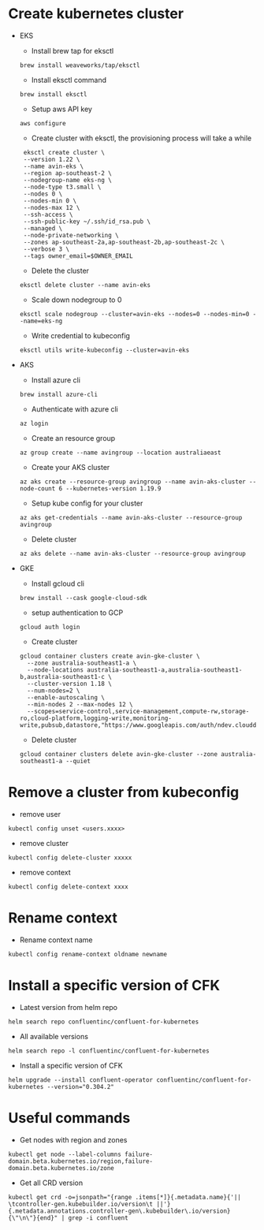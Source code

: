 # Create kubernetes cluster 
  * EKS
    * Install brew tap for eksctl
    ```
    brew install weaveworks/tap/eksctl
    ```
    * Install eksctl command
    ```
    brew install eksctl
    ```
    * Setup aws API key
    ```
    aws configure
    ```
    * Create cluster with eksctl, the provisioning process will take a while
    ```
     eksctl create cluster \
     --version 1.22 \
     --name avin-eks \
     --region ap-southeast-2 \
     --nodegroup-name eks-ng \
     --node-type t3.small \
     --nodes 0 \
     --nodes-min 0 \
     --nodes-max 12 \
     --ssh-access \
     --ssh-public-key ~/.ssh/id_rsa.pub \
     --managed \
     --node-private-networking \
     --zones ap-southeast-2a,ap-southeast-2b,ap-southeast-2c \
     --verbose 3 \
     --tags owner_email=$OWNER_EMAIL
    ```
    * Delete the cluster
    ```
    eksctl delete cluster --name avin-eks
    ```
    * Scale down nodegroup to 0
    ```
    eksctl scale nodegroup --cluster=avin-eks --nodes=0 --nodes-min=0 --name=eks-ng
    ```
    * Write credential to kubeconfig
    ```
    eksctl utils write-kubeconfig --cluster=avin-eks
    ```

  * AKS
    * Install azure cli
    ```
    brew install azure-cli
    ```
    * Authenticate with azure cli
    ```
    az login
    ```
    * Create an resource group
    ```
    az group create --name avingroup --location australiaeast
    ```
    * Create your AKS cluster
    ```
    az aks create --resource-group avingroup --name avin-aks-cluster --node-count 6 --kubernetes-version 1.19.9
    ```
    * Setup kube config for your cluster
    ```
    az aks get-credentials --name avin-aks-cluster --resource-group avingroup
    ```
    * Delete cluster
    ```
    az aks delete --name avin-aks-cluster --resource-group avingroup
    ```

  * GKE 
    * Install gcloud cli
    ```
    brew install --cask google-cloud-sdk
    ```
    * setup authentication to GCP
    ```
    gcloud auth login
    ```
    * Create cluster
    ```
    gcloud container clusters create avin-gke-cluster \
      --zone australia-southeast1-a \
      --node-locations australia-southeast1-a,australia-southeast1-b,australia-southeast1-c \
      --cluster-version 1.18 \
      --num-nodes=2 \
      --enable-autoscaling \
      --min-nodes 2 --max-nodes 12 \
      --scopes=service-control,service-management,compute-rw,storage-ro,cloud-platform,logging-write,monitoring-write,pubsub,datastore,"https://www.googleapis.com/auth/ndev.clouddns.readwrite"
    ```

    * Delete cluster
    ```
    gcloud container clusters delete avin-gke-cluster --zone australia-southeast1-a --quiet
    ```


# Remove a cluster from kubeconfig
  * remove user
  ```
  kubectl config unset <users.xxxx>
  ```
  * remove cluster
  ```
  kubectl config delete-cluster xxxxx
  ```
  * remove context
  ```
  kubectl config delete-context xxxx
  ```
# Rename context
  * Rename context name
  ```
  kubectl config rename-context oldname newname
  ```

# Install a specific version of CFK
  * Latest version from helm repo
  ```
  helm search repo confluentinc/confluent-for-kubernetes
  ```
  * All available versions
  ```
  helm search repo -l confluentinc/confluent-for-kubernetes
  ```
  * Install a specific version of CFK
  ```
  helm upgrade --install confluent-operator confluentinc/confluent-for-kubernetes --version="0.304.2"
  ```

# Useful commands
  * Get nodes with region and zones
  ```
  kubectl get node --label-columns failure-domain.beta.kubernetes.io/region,failure-domain.beta.kubernetes.io/zone
  ```
  * Get all CRD version
  ```
  kubectl get crd -o=jsonpath="{range .items[*]}{.metadata.name}{'|| \tcontroller-gen.kubebuilder.io/version\t ||'}{.metadata.annotations.controller-gen\.kubebuilder\.io/version}{\"\n\"}{end}" | grep -i confluent
  ```
